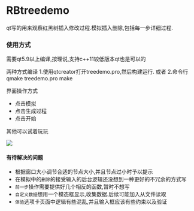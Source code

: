 # RBtreedemo
qt写的用来观察红黑树插入修改过程.模拟插入删除,包括每一步详细过程.

### 使用方式

需要qt5.9以上编译,按理说,支持c++11较低版本qt也是可以的

两种方式编译
1.使用qtcreator打开treedemo.pro,然后构建运行.
或者
2.命令行
qmake treedemo.pro
make
    
界面操作方式

* 点击模拟
* 点击生成过程
* 点击开始

其他可以试着玩玩

![](/home/kmp/qt_workspace/treedemo/glance.png)

#### 有待解决的问题

- 根据窗口大小调节合适的节点大小,并且节点过小时予以提示
- 在模拟中的`删除`的接受输入的后台逻辑还没想到一种更好的不冗余的方式写
- `前一步`操作需要提供好几个相反的函数,暂时不想写
- `自定义数据`想用一个模态框显示,收集数据.后续可能加入从文件读取
- `体验`选项卡页面中逻辑有些混乱,并且输入框应该有些约束以及验证
